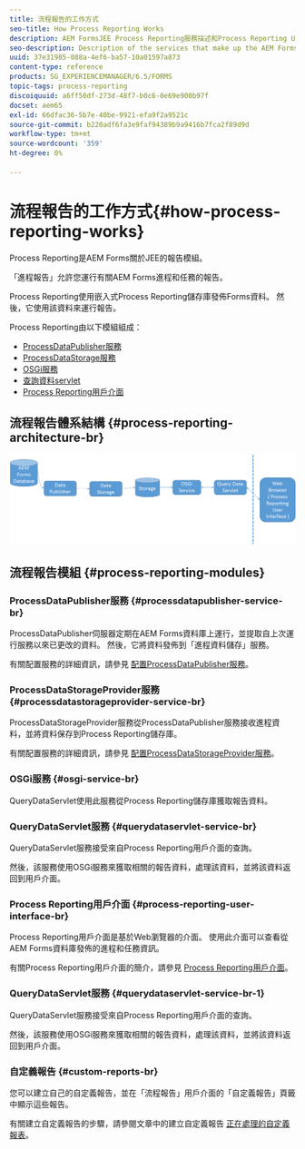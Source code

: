 ```yaml
---
title: 流程報告的工作方式
seo-title: How Process Reporting Works
description: AEM FormsJEE Process Reporting服務描述和Process Reporting UI簡介
seo-description: Description of the services that make up the AEM Forms on JEE Process Reporting and an introduction to the Process Reporting UI
uuid: 37e31985-088a-4ef6-ba57-10a01597a873
content-type: reference
products: SG_EXPERIENCEMANAGER/6.5/FORMS
topic-tags: process-reporting
discoiquuid: a6ff50df-273d-48f7-b0c6-0e69e900b97f
docset: aem65
exl-id: 66dfac36-5b7e-40be-9921-efa9f2a9521c
source-git-commit: b220adf6fa3e9faf94389b9a9416b7fca2f89d9d
workflow-type: tm+mt
source-wordcount: '359'
ht-degree: 0%

---
```


# 流程報告的工作方式{#how-process-reporting-works}

Process Reporting是AEM Forms關於JEE的報告模組。

「進程報告」允許您運行有關AEM Forms進程和任務的報告。

Process Reporting使用嵌入式Process Reporting儲存庫發佈Forms資料。 然後，它使用該資料來運行報告。

Process Reporting由以下模組組成：

* [ProcessDataPublisher服務](#processdatapublisher-service-br-p)
* [ProcessDataStorage服務](#processdatastorageprovider-service-br-p)
* [OSGi服務](#osgi-service-br-p)
* [查詢資料servlet](#querydataservlet-service-br-p)
* [Process Reporting用戶介面](#process-reporting-user-interface-br-p)

## 流程報告體系結構 {#process-reporting-architecture-br}

![進程報告體系結構](assets/processreportingarchitecture.png)

## 流程報告模組 {#process-reporting-modules}

### ProcessDataPublisher服務 {#processdatapublisher-service-br}

ProcessDataPublisher伺服器定期在AEM Forms資料庫上運行，並提取自上次運行服務以來已更改的資料。 然後，它將資料發佈到「進程資料儲存」服務。

有關配置服務的詳細資訊，請參見 [配置ProcessDataPublisher服務](/help/forms/using/process-reporting/install-start-process-reporting.md#p-reportconfiguration-service-p)。

### ProcessDataStorageProvider服務 {#processdatastorageprovider-service-br}

ProcessDataStorageProvider服務從ProcessDataPublisher服務接收進程資料，並將資料保存到Process Reporting儲存庫。

有關配置服務的詳細資訊，請參見 [配置ProcessDataStorageProvider服務](/help/forms/using/process-reporting/install-start-process-reporting.md#p-to-configure-the-process-reporting-repository-locations-p)。

### OSGi服務 {#osgi-service-br}

QueryDataServlet使用此服務從Process Reporting儲存庫獲取報告資料。

### QueryDataServlet服務 {#querydataservlet-service-br}

QueryDataServlet服務接受來自Process Reporting用戶介面的查詢。

然後，該服務使用OSGi服務來獲取相關的報告資料，處理該資料，並將該資料返回到用戶介面。

### Process Reporting用戶介面 {#process-reporting-user-interface-br}

Process Reporting用戶介面是基於Web瀏覽器的介面。 使用此介面可以查看從AEM Forms資料庫發佈的進程和任務資訊。

有關Process Reporting用戶介面的簡介，請參見 [Process Reporting用戶介面](/help/forms/using/process-reporting/introduction-process-reporting.md)。

### QueryDataServlet服務 {#querydataservlet-service-br-1}

QueryDataServlet服務接受來自Process Reporting用戶介面的查詢。

然後，該服務使用OSGi服務來獲取相關的報告資料，處理該資料，並將該資料返回到用戶介面。

### 自定義報告 {#custom-reports-br}

您可以建立自己的自定義報告，並在「流程報告」用戶介面的「自定義報告」頁籤中顯示這些報告。

有關建立自定義報告的步驟，請參閱文章中的建立自定義報告 [正在處理的自定義報表](/help/forms/using/process-reporting/process-reporting-custom-reports.md)。
